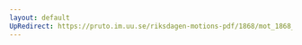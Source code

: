 ```yaml
---
layout: default
UpRedirect: https://pruto.im.uu.se/riksdagen-motions-pdf/1868/mot_1868__fk__48/mot_1868__fk__48-001.pdf
---
```

